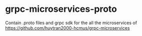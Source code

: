 # grpc-microservices-proto
Contain .proto files and grpc sdk for the all the microservices of https://github.com/huytran2000-hcmus/grpc-microservices
